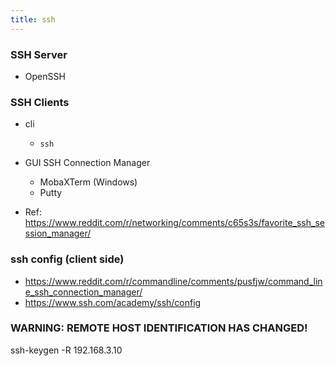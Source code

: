 ```yaml
---
title: ssh 
---
```


### SSH Server 

- OpenSSH


### SSH Clients

- cli
  - `ssh`
- GUI SSH Connection Manager
  - MobaXTerm (Windows)
  - Putty

- Ref: https://www.reddit.com/r/networking/comments/c65s3s/favorite_ssh_session_manager/

### ssh config (client side)

- https://www.reddit.com/r/commandline/comments/pusfjw/command_line_ssh_connection_manager/
- https://www.ssh.com/academy/ssh/config

### WARNING: REMOTE HOST IDENTIFICATION HAS CHANGED!

ssh-keygen -R 192.168.3.10